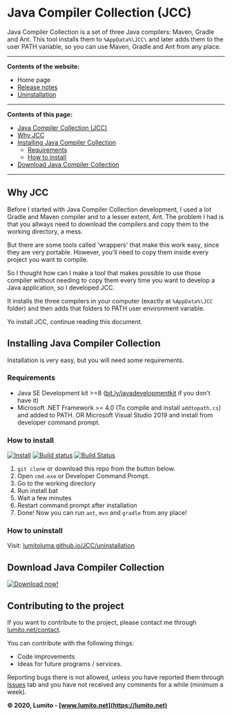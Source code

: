# Java Compiler Collection (JCC)

Java Compiler Collection is a set of three Java compilers: Maven, Gradle and Ant. This tool installs them to `%AppData%\JCC\` and later adds them to the user PATH variable, so you can use Maven, Gradle and Ant from any place.

---
**Contents of the website:**

-   Home page
-   [Release notes](./release-notes)
-   [Uninstallation](./uninstallation)
 
---
**Contents of this page:**

-   [Java Compiler Collection (JCC)](#java-compiler-collection-jcc)
-   [Why JCC](#why-jcc)
-   [Installing Java Compiler Collection](#installing-java-compiler-collection)
    -   [Requirements](#requirements)
    -   [How to install](#how-to-install)
-   [Download Java Compiler Collection](#download-java-compiler-collection)

---

## Why JCC

Before I started with Java Compiler Collection development, I used a lot Gradle and Maven compiler and to a lesser extent, Ant.
The problem I had is that you allways need to download the compilers and copy them to the working directory, a mess.

But there are some tools called 'wrappers' that make this work easy, since they are very portable. However, you'll need to copy them inside every project you want to compile.

So I thought how can I make a tool that makes possible to use those compiler without needing to copy them every time you want to develop a Java application, so I developed JCC.

It installs the three compilers in your computer (exactly at `%AppData%\JCC` folder) and then adds that folders to PATH user environment variable.

Yo install JCC, continue reading this document.

## Installing Java Compiler Collection

Installation is very easy, but you will need some requirements.

### Requirements

-   Java SE Development kit >=8 ([bit.ly/javadevelopmentkit](https://bit.ly/javadevelopmentkit) if you don't have it)
-   Microsoft .NET Framework >= 4.0 (To compile and install `addtopath.cs`) and added to PATH. OR Microsoft Visual Studio 2019 and install from developer command prompt.

### How to install
[![Install](https://github.com/LumitoLuma/JCC/workflows/Install/badge.svg)](https://github.com/LumitoLuma/JCC/actions?query=workflow%3AInstall)
[![Build status](https://ci.appveyor.com/api/projects/status/k2iwyam4nmkoqj82?svg=true)](https://ci.appveyor.com/project/LumitoLuma/JCC)
[![Build Status](https://dev.azure.com/LumitoLuma/GitHub/_apis/build/status/LumitoLuma.JCC?branchName=master)](https://dev.azure.com/LumitoLuma/GitHub/_build/latest?definitionId=8&branchName=master)

1.  `git clone` or download this repo from the button below.
2.  Open `cmd.exe` or Developer Command Prompt.
3.  Go to the working directory
4.  Run install.bat
5.  Wait a few minutes
6.  Restart command prompt after installation
7.  Done! Now you can run `ant`, `mvn` and `gradle` from any place!

### How to uninstall

Visit: [lumitoluma.github.io/JCC/uninstallation](https://lumitoluma.github.io/JCC/uninstallation)

## Download Java Compiler Collection

[![Download now!](https://images.lumito.net/GitHub/JCC/downloadbutton.png)](https://codeload.github.com/LumitoLuma/JCC/zip/master)

## Contributing to the project
If you want to contribute to the project, please contact me through [lumito.net/contact](https://lumito.net/contact).

You can contribute with the following things:

-   Code improvements
-   Ideas for future programs / services.

Reporting bugs there is not allowed, unless you have reported them through [Issues](https://github.com/LumitoLuma/JCC/issues) tab and you have not received any comments for a while (minimum a week).

**© 2020, Lumito - [www.lumito.net](https://lumito.net)**
